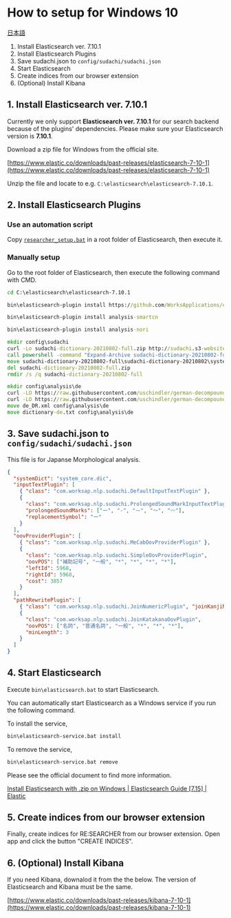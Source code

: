 # How to setup for Windows 10

[日本語](README_ja.md)

1. Install Elasticsearch ver. 7.10.1
2. Install Elasticsearch Plugins
3. Save sudachi.json to `config/sudachi/sudachi.json`
4. Start Elasticsearch
5. Create indices from our browser extension
6. (Optional) Install Kibana

## 1. Install Elasticsearch ver. 7.10.1

Currently we only support **Elasticsearch ver. 7.10.1** for our search backend because of the plugins' dependencies. Please make sure your Elasticsearch version is **7.10.1**.

Download a zip file for Windows from the official site.

[https://www.elastic.co/downloads/past-releases/elasticsearch-7-10-1](https://www.elastic.co/downloads/past-releases/elasticsearch-7-10-1)

Unzip the file and locate to e.g. `C:\elasticsearch\elasticsearch-7.10.1`.

## 2. Install Elasticsearch Plugins

### Use an automation script

Copy [`researcher_setup.bat`](researcher_setup.bat) in a root folder of Elasticsearch, then execute it.

### Manually setup

Go to the root folder of Elasticsearch, then execute the following command with CMD.

```cmd
cd C:\elasticsearch\elasticsearch-7.10.1

bin\elasticsearch-plugin install https://github.com/WorksApplications/elasticsearch-sudachi/releases/download/v2.1.0/analysis-sudachi-7.10.1-2.1.0.zip

bin\elasticsearch-plugin install analysis-smartcn

bin\elasticsearch-plugin install analysis-nori

mkdir config\sudachi
curl -Lo sudachi-dictionary-20210802-full.zip http://sudachi.s3-website-ap-northeast-1.amazonaws.com/sudachidict/sudachi-dictionary-20210802-full.zip
call powershell -command "Expand-Archive sudachi-dictionary-20210802-full.zip"
move sudachi-dictionary-20210802-full\sudachi-dictionary-20210802\system_full.dic config\sudachi\system_core.dic
del sudachi-dictionary-20210802-full.zip
rmdir /s /q sudachi-dictionary-20210802-full

mkdir config\analysis\de
curl -LO https://raw.githubusercontent.com/uschindler/german-decompounder/master/de_DR.xml
curl -LO https://raw.githubusercontent.com/uschindler/german-decompounder/master/dictionary-de.txt
move de_DR.xml config\analysis\de
move dictionary-de.txt config\analysis\de
```

## 3. Save sudachi.json to `config/sudachi/sudachi.json`

This file is for Japanse Morphological analysis.

```json
{
  "systemDict": "system_core.dic",
  "inputTextPlugin": [
    { "class": "com.worksap.nlp.sudachi.DefaultInputTextPlugin" },
    {
      "class": "com.worksap.nlp.sudachi.ProlongedSoundMarkInputTextPlugin",
      "prolongedSoundMarks": ["ー", "-", "⁓", "〜", "〰"],
      "replacementSymbol": "ー"
    }
  ],
  "oovProviderPlugin": [
    { "class": "com.worksap.nlp.sudachi.MeCabOovProviderPlugin" },
    {
      "class": "com.worksap.nlp.sudachi.SimpleOovProviderPlugin",
      "oovPOS": ["補助記号", "一般", "*", "*", "*", "*"],
      "leftId": 5968,
      "rightId": 5968,
      "cost": 3857
    }
  ],
  "pathRewritePlugin": [
    { "class": "com.worksap.nlp.sudachi.JoinNumericPlugin", "joinKanjiNumeric": true },
    {
      "class": "com.worksap.nlp.sudachi.JoinKatakanaOovPlugin",
      "oovPOS": ["名詞", "普通名詞", "一般", "*", "*", "*"],
      "minLength": 3
    }
  ]
}
```

## 4. Start Elasticsearch

Execute `bin\elasticsearch.bat` to start Elasticsearch.

You can automatically start Elasticsearch as a Windows service if you run the following command.

To install the service,

```cmd
bin\elasticsearch-service.bat install
```

To remove the service,

```cmd
bin\elasticsearch-service.bat remove
```

Please see the official document to find more information.

[Install Elasticsearch with .zip on Windows | Elasticsearch Guide \[7.15\] | Elastic](https://www.elastic.co/guide/en/elasticsearch/reference/current/zip-windows.html)

## 5. Create indices from our browser extension

Finally, create indices for RE:SEARCHER from our browser extension. Open app and click the button "CREATE INDICES".

## 6. (Optional) Install Kibana

If you need Kibana, downalod it from the the below. The version of Elasticsearch and Kibana must be the same.

[https://www.elastic.co/downloads/past-releases/kibana-7-10-1](https://www.elastic.co/downloads/past-releases/kibana-7-10-1)
